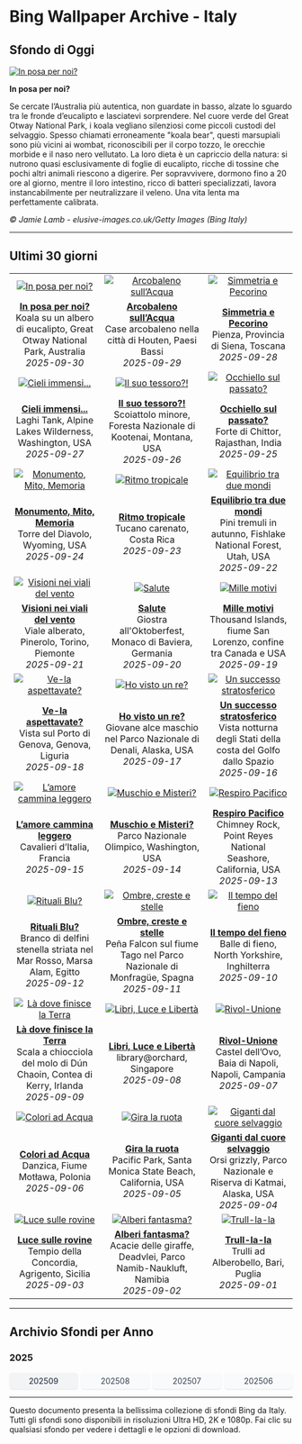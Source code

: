 # Bing Wallpaper Archive - Italy

## Sfondo di Oggi

[![In posa per noi?](https://www.bing.com/th?id=OHR.EucalyptusKoala_IT-IT9137756909_UHD.jpg&pid=hp&w=2560)](https://bing.codexun.com/it/detail/20250930)

**In posa per noi?**

Se cercate l’Australia più autentica, non guardate in basso, alzate lo sguardo tra le fronde d’eucalipto e lasciatevi sorprendere. Nel cuore verde del Great Otway National Park, i koala vegliano silenziosi come piccoli custodi del selvaggio. Spesso chiamati erroneamente "koala bear", questi marsupiali sono più vicini ai wombat, riconoscibili per il corpo tozzo, le orecchie morbide e il naso nero vellutato. La loro dieta è un capriccio della natura: si nutrono quasi esclusivamente di foglie di eucalipto, ricche di tossine che pochi altri animali riescono a digerire. Per sopravvivere, dormono fino a 20 ore al giorno, mentre il loro intestino, ricco di batteri specializzati, lavora instancabilmente per neutralizzare il veleno. Una vita lenta ma perfettamente calibrata.

*© Jamie Lamb - elusive-images.co.uk/Getty Images (Bing Italy)*

---

## Ultimi 30 giorni

| | | |
|:---:|:---:|:---:|
| [![In posa per noi?](https://www.bing.com/th?id=OHR.EucalyptusKoala_IT-IT9137756909_UHD.jpg&pid=hp&w=2560)](https://bing.codexun.com/it/detail/20250930) | [![Arcobaleno sull’Acqua](https://www.bing.com/th?id=OHR.HoutenHouses_IT-IT9070932054_UHD.jpg&pid=hp&w=2560)](https://bing.codexun.com/it/detail/20250929) | [![Simmetria e Pecorino](https://www.bing.com/th?id=OHR.PienzaItaly_IT-IT9023162912_UHD.jpg&pid=hp&w=2560)](https://bing.codexun.com/it/detail/20250928) | 
| **[In posa per noi?](https://bing.codexun.com/it/detail/20250930)**<br>Koala su un albero di eucalipto, Great Otway National Park, Australia<br>*2025-09-30* | **[Arcobaleno sull’Acqua](https://bing.codexun.com/it/detail/20250929)**<br>Case arcobaleno nella città di Houten, Paesi Bassi<br>*2025-09-29* | **[Simmetria e Pecorino](https://bing.codexun.com/it/detail/20250928)**<br>Pienza, Provincia di Siena, Toscana<br>*2025-09-28* | 
| [![Cieli immensi...](https://www.bing.com/th?id=OHR.TankLakes_IT-IT8921224847_UHD.jpg&pid=hp&w=2560)](https://bing.codexun.com/it/detail/20250927) | [![Il suo tessoro?!](https://www.bing.com/th?id=OHR.AutumnChipmunk_IT-IT3950595643_UHD.jpg&pid=hp&w=2560)](https://bing.codexun.com/it/detail/20250926) | [![Occhiello sul passato?](https://www.bing.com/th?id=OHR.FortChittorgarh_IT-IT3892899630_UHD.jpg&pid=hp&w=2560)](https://bing.codexun.com/it/detail/20250925) | 
| **[Cieli immensi...](https://bing.codexun.com/it/detail/20250927)**<br>Laghi Tank, Alpine Lakes Wilderness, Washington, USA<br>*2025-09-27* | **[Il suo tessoro?!](https://bing.codexun.com/it/detail/20250926)**<br>Scoiattolo minore, Foresta Nazionale di Kootenai, Montana, USA<br>*2025-09-26* | **[Occhiello sul passato?](https://bing.codexun.com/it/detail/20250925)**<br>Forte di Chittor, Rajasthan, India<br>*2025-09-25* | 
| [![Monumento, Mito, Memoria](https://www.bing.com/th?id=OHR.BearLodge_IT-IT3838142385_UHD.jpg&pid=hp&w=2560)](https://bing.codexun.com/it/detail/20250924) | [![Ritmo tropicale](https://www.bing.com/th?id=OHR.ToucanForest_IT-IT3771106703_UHD.jpg&pid=hp&w=2560)](https://bing.codexun.com/it/detail/20250923) | [![Equilibrio tra due mondi](https://www.bing.com/th?id=OHR.AspenEquinox_IT-IT3698686278_UHD.jpg&pid=hp&w=2560)](https://bing.codexun.com/it/detail/20250922) | 
| **[Monumento, Mito, Memoria](https://bing.codexun.com/it/detail/20250924)**<br>Torre del Diavolo, Wyoming, USA<br>*2025-09-24* | **[Ritmo tropicale](https://bing.codexun.com/it/detail/20250923)**<br>Tucano carenato, Costa Rica<br>*2025-09-23* | **[Equilibrio tra due mondi](https://bing.codexun.com/it/detail/20250922)**<br>Pini tremuli in autunno, Fishlake National Forest, Utah, USA<br>*2025-09-22* | 
| [![Visioni nei viali del vento](https://www.bing.com/th?id=OHR.TenutaPiemonte_IT-IT3634009863_UHD.jpg&pid=hp&w=2560)](https://bing.codexun.com/it/detail/20250921) | [![Salute](https://www.bing.com/th?id=OHR.OktoberfestSwing_IT-IT3600717607_UHD.jpg&pid=hp&w=2560)](https://bing.codexun.com/it/detail/20250920) | [![Mille motivi](https://www.bing.com/th?id=OHR.ThousandIslands_IT-IT3559325500_UHD.jpg&pid=hp&w=2560)](https://bing.codexun.com/it/detail/20250919) | 
| **[Visioni nei viali del vento](https://bing.codexun.com/it/detail/20250921)**<br>Viale alberato, Pinerolo, Torino, Piemonte<br>*2025-09-21* | **[Salute](https://bing.codexun.com/it/detail/20250920)**<br>Giostra all'Oktoberfest, Monaco di Baviera, Germania<br>*2025-09-20* | **[Mille motivi](https://bing.codexun.com/it/detail/20250919)**<br>Thousand Islands, fiume San Lorenzo, confine tra Canada e USA<br>*2025-09-19* | 
| [![Ve-la aspettavate?](https://www.bing.com/th?id=OHR.GenovaPorto_IT-IT9490275029_UHD.jpg&pid=hp&w=2560)](https://bing.codexun.com/it/detail/20250918) | [![Ho visto un re?](https://www.bing.com/th?id=OHR.YoungMoose_IT-IT1966102379_UHD.jpg&pid=hp&w=2560)](https://bing.codexun.com/it/detail/20250917) | [![Un successo stratosferico](https://www.bing.com/th?id=OHR.OzoneEarth_IT-IT9452054464_UHD.jpg&pid=hp&w=2560)](https://bing.codexun.com/it/detail/20250916) | 
| **[Ve-la aspettavate?](https://bing.codexun.com/it/detail/20250918)**<br>Vista sul Porto di Genova, Genova, Liguria<br>*2025-09-18* | **[Ho visto un re?](https://bing.codexun.com/it/detail/20250917)**<br>Giovane alce maschio nel Parco Nazionale di Denali, Alaska, USA<br>*2025-09-17* | **[Un successo stratosferico](https://bing.codexun.com/it/detail/20250916)**<br>Vista notturna degli Stati della costa del Golfo dallo Spazio<br>*2025-09-16* | 
| [![L’amore cammina leggero](https://www.bing.com/th?id=OHR.Echasse_IT-IT5616266756_UHD.jpg&pid=hp&w=2560)](https://bing.codexun.com/it/detail/20250915) | [![Muschio e Misteri?](https://www.bing.com/th?id=OHR.HohWaterfall_IT-IT5534141652_UHD.jpg&pid=hp&w=2560)](https://bing.codexun.com/it/detail/20250914) | [![Respiro Pacifico](https://www.bing.com/th?id=OHR.PointReyesSeashore_IT-IT5474043109_UHD.jpg&pid=hp&w=2560)](https://bing.codexun.com/it/detail/20250913) | 
| **[L’amore cammina leggero](https://bing.codexun.com/it/detail/20250915)**<br>Cavalieri d’Italia, Francia<br>*2025-09-15* | **[Muschio e Misteri?](https://bing.codexun.com/it/detail/20250914)**<br>Parco Nazionale Olimpico, Washington, USA<br>*2025-09-14* | **[Respiro Pacifico](https://bing.codexun.com/it/detail/20250913)**<br>Chimney Rock, Point Reyes National Seashore, California, USA<br>*2025-09-13* | 
| [![Rituali Blu?](https://www.bing.com/th?id=OHR.SpinnerDolphins_IT-IT5393623378_UHD.jpg&pid=hp&w=2560)](https://bing.codexun.com/it/detail/20250912) | [![Ombre, creste e stelle](https://www.bing.com/th?id=OHR.ExtremaduraJamon_IT-IT9213887969_UHD.jpg&pid=hp&w=2560)](https://bing.codexun.com/it/detail/20250911) | [![Il tempo del fieno](https://www.bing.com/th?id=OHR.YorkshireHay_IT-IT9160860790_UHD.jpg&pid=hp&w=2560)](https://bing.codexun.com/it/detail/20250910) | 
| **[Rituali Blu?](https://bing.codexun.com/it/detail/20250912)**<br>Branco di delfini stenella striata nel Mar Rosso, Marsa Alam, Egitto<br>*2025-09-12* | **[Ombre, creste e stelle](https://bing.codexun.com/it/detail/20250911)**<br>Peña Falcon sul fiume Tago nel Parco Nazionale di Monfragüe, Spagna<br>*2025-09-11* | **[Il tempo del fieno](https://bing.codexun.com/it/detail/20250910)**<br>Balle di fieno, North Yorkshire, Inghilterra<br>*2025-09-10* | 
| [![Là dove finisce la Terra](https://www.bing.com/th?id=OHR.DunquinIreland_IT-IT9116681695_UHD.jpg&pid=hp&w=2560)](https://bing.codexun.com/it/detail/20250909) | [![Libri, Luce e Libertà](https://www.bing.com/th?id=OHR.OrchardLibrary_IT-IT9071511638_UHD.jpg&pid=hp&w=2560)](https://bing.codexun.com/it/detail/20250908) | [![Rivol-Unione](https://www.bing.com/th?id=OHR.GaribaldiNapoli_IT-IT9017622092_UHD.jpg&pid=hp&w=2560)](https://bing.codexun.com/it/detail/20250907) | 
| **[Là dove finisce la Terra](https://bing.codexun.com/it/detail/20250909)**<br>Scala a chiocciola del molo di Dún Chaoin, Contea di Kerry, Irlanda<br>*2025-09-09* | **[Libri, Luce e Libertà](https://bing.codexun.com/it/detail/20250908)**<br>library@orchard, Singapore<br>*2025-09-08* | **[Rivol-Unione](https://bing.codexun.com/it/detail/20250907)**<br>Castel dell’Ovo, Baia di Napoli, Napoli, Campania<br>*2025-09-07* | 
| [![Colori ad Acqua](https://www.bing.com/th?id=OHR.BlueGdansk_IT-IT8980051630_UHD.jpg&pid=hp&w=2560)](https://bing.codexun.com/it/detail/20250906) | [![Gira la ruota](https://www.bing.com/th?id=OHR.SunsetPier_IT-IT8926979057_UHD.jpg&pid=hp&w=2560)](https://bing.codexun.com/it/detail/20250905) | [![Giganti dal cuore selvaggio](https://www.bing.com/th?id=OHR.WrestlingBears_IT-IT9855887848_UHD.jpg&pid=hp&w=2560)](https://bing.codexun.com/it/detail/20250904) | 
| **[Colori ad Acqua](https://bing.codexun.com/it/detail/20250906)**<br>Danzica, Fiume Motława, Polonia<br>*2025-09-06* | **[Gira la ruota](https://bing.codexun.com/it/detail/20250905)**<br>Pacific Park, Santa Monica State Beach, California, USA<br>*2025-09-05* | **[Giganti dal cuore selvaggio](https://bing.codexun.com/it/detail/20250904)**<br>Orsi grizzly, Parco Nazionale e Riserva di Katmai, Alaska, USA<br>*2025-09-04* | 
| [![Luce sulle rovine](https://www.bing.com/th?id=OHR.AgrigentoSicilia_IT-IT0162455126_UHD.jpg&pid=hp&w=2560)](https://bing.codexun.com/it/detail/20250903) | [![Alberi fantasma?](https://www.bing.com/th?id=OHR.DeadvleiTrees_IT-IT9675346789_UHD.jpg&pid=hp&w=2560)](https://bing.codexun.com/it/detail/20250902) | [![Trull-la-la](https://www.bing.com/th?id=OHR.TrulliHouses_IT-IT0120917493_UHD.jpg&pid=hp&w=2560)](https://bing.codexun.com/it/detail/20250901) | 
| **[Luce sulle rovine](https://bing.codexun.com/it/detail/20250903)**<br>Tempio della Concordia, Agrigento, Sicilia<br>*2025-09-03* | **[Alberi fantasma?](https://bing.codexun.com/it/detail/20250902)**<br>Acacie delle giraffe, Deadvlei, Parco Namib-Naukluft, Namibia<br>*2025-09-02* | **[Trull-la-la](https://bing.codexun.com/it/detail/20250901)**<br>Trulli ad Alberobello, Bari, Puglia<br>*2025-09-01* | 


---

## Archivio Sfondi per Anno

### 2025
<div style="display: grid; grid-template-columns: repeat(auto-fit, minmax(80px, 1fr)); gap: 6px; margin: 12px 0;">
<a href="https://bing.codexun.com/it/archive/202509" style="padding: 6px 12px; font-size: 14px; border-radius: 6px; box-shadow: 0 1px 2px rgba(0,0,0,0.1); background-color: #f3f4f6; color: #374151; text-decoration: none; text-align: center; transition: background-color 0.2s ease; font-weight: 500;">202509</a>
<a href="https://bing.codexun.com/it/archive/202508" style="padding: 6px 12px; font-size: 14px; border-radius: 6px; box-shadow: 0 1px 2px rgba(0,0,0,0.1); background-color: #f9fafb; color: #374151; text-decoration: none; text-align: center; transition: background-color 0.2s ease;">202508</a>
<a href="https://bing.codexun.com/it/archive/202507" style="padding: 6px 12px; font-size: 14px; border-radius: 6px; box-shadow: 0 1px 2px rgba(0,0,0,0.1); background-color: #f9fafb; color: #374151; text-decoration: none; text-align: center; transition: background-color 0.2s ease;">202507</a>
<a href="https://bing.codexun.com/it/archive/202506" style="padding: 6px 12px; font-size: 14px; border-radius: 6px; box-shadow: 0 1px 2px rgba(0,0,0,0.1); background-color: #f9fafb; color: #374151; text-decoration: none; text-align: center; transition: background-color 0.2s ease;">202506</a>
</div>



---

Questo documento presenta la bellissima collezione di sfondi Bing da Italy. Tutti gli sfondi sono disponibili in risoluzioni Ultra HD, 2K e 1080p. Fai clic su qualsiasi sfondo per vedere i dettagli e le opzioni di download.

